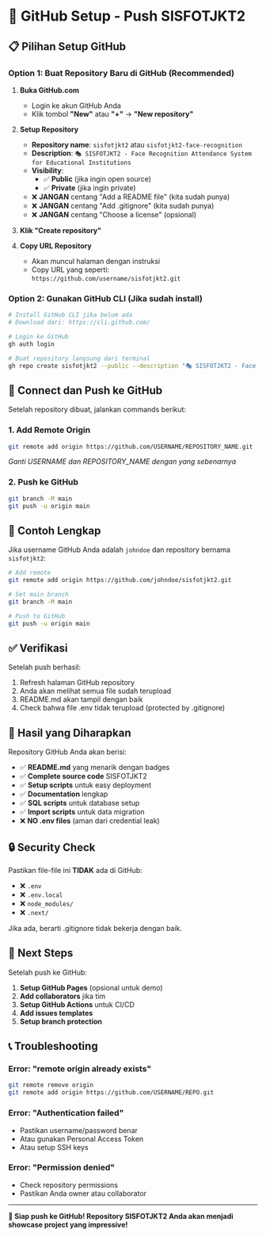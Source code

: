 # 🚀 GitHub Setup - Push SISFOTJKT2

## 📋 Pilihan Setup GitHub

### Option 1: Buat Repository Baru di GitHub (Recommended)

1. **Buka GitHub.com**
   - Login ke akun GitHub Anda
   - Klik tombol **"New"** atau **"+"** → **"New repository"**

2. **Setup Repository**
   - **Repository name**: `sisfotjkt2` atau `sisfotjkt2-face-recognition`
   - **Description**: `🎭 SISFOTJKT2 - Face Recognition Attendance System for Educational Institutions`
   - **Visibility**: 
     - ✅ **Public** (jika ingin open source)
     - ✅ **Private** (jika ingin private)
   - ❌ **JANGAN** centang "Add a README file" (kita sudah punya)
   - ❌ **JANGAN** centang "Add .gitignore" (kita sudah punya)
   - ❌ **JANGAN** centang "Choose a license" (opsional)

3. **Klik "Create repository"**

4. **Copy URL Repository**
   - Akan muncul halaman dengan instruksi
   - Copy URL yang seperti: `https://github.com/username/sisfotjkt2.git`

### Option 2: Gunakan GitHub CLI (Jika sudah install)

```bash
# Install GitHub CLI jika belum ada
# Download dari: https://cli.github.com/

# Login ke GitHub
gh auth login

# Buat repository langsung dari terminal
gh repo create sisfotjkt2 --public --description "🎭 SISFOTJKT2 - Face Recognition Attendance System"
```

## 🔗 Connect dan Push ke GitHub

Setelah repository dibuat, jalankan commands berikut:

### 1. Add Remote Origin
```bash
git remote add origin https://github.com/USERNAME/REPOSITORY_NAME.git
```
*Ganti USERNAME dan REPOSITORY_NAME dengan yang sebenarnya*

### 2. Push ke GitHub
```bash
git branch -M main
git push -u origin main
```

## 📝 Contoh Lengkap

Jika username GitHub Anda adalah `johndoe` dan repository bernama `sisfotjkt2`:

```bash
# Add remote
git remote add origin https://github.com/johndoe/sisfotjkt2.git

# Set main branch
git branch -M main

# Push to GitHub
git push -u origin main
```

## ✅ Verifikasi

Setelah push berhasil:
1. Refresh halaman GitHub repository
2. Anda akan melihat semua file sudah terupload
3. README.md akan tampil dengan baik
4. Check bahwa file .env tidak terupload (protected by .gitignore)

## 🎯 Hasil yang Diharapkan

Repository GitHub Anda akan berisi:
- ✅ **README.md** yang menarik dengan badges
- ✅ **Complete source code** SISFOTJKT2
- ✅ **Setup scripts** untuk easy deployment
- ✅ **Documentation** lengkap
- ✅ **SQL scripts** untuk database setup
- ✅ **Import scripts** untuk data migration
- ❌ **NO .env files** (aman dari credential leak)

## 🔒 Security Check

Pastikan file-file ini **TIDAK** ada di GitHub:
- ❌ `.env`
- ❌ `.env.local`
- ❌ `node_modules/`
- ❌ `.next/`

Jika ada, berarti .gitignore tidak bekerja dengan baik.

## 🚀 Next Steps

Setelah push ke GitHub:
1. **Setup GitHub Pages** (opsional untuk demo)
2. **Add collaborators** jika tim
3. **Setup GitHub Actions** untuk CI/CD
4. **Add issues templates**
5. **Setup branch protection**

## 📞 Troubleshooting

### Error: "remote origin already exists"
```bash
git remote remove origin
git remote add origin https://github.com/USERNAME/REPO.git
```

### Error: "Authentication failed"
- Pastikan username/password benar
- Atau gunakan Personal Access Token
- Atau setup SSH keys

### Error: "Permission denied"
- Check repository permissions
- Pastikan Anda owner atau collaborator

---

**🎉 Siap push ke GitHub! Repository SISFOTJKT2 Anda akan menjadi showcase project yang impressive!**
